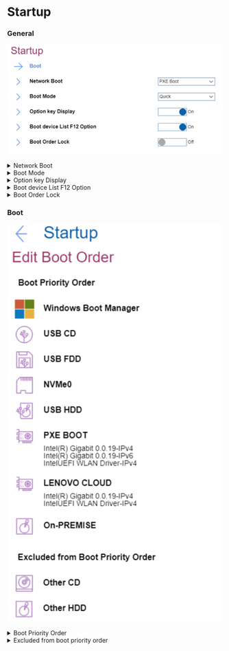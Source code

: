 # Startup #
### General ###
![](./img/startup.png)

<details><summary>Network Boot</summary>
Option to select top priority of the Boot Priority Order when waking from LAN.
One of 9 possible options:

1.	**PXE BOOT** – Default
2.	USB CD
3.	USB FDD
4.	NVMe0
5.	USB HDD
6.	LENOVO CLOUD
7.	ON-PREMISE
8.	Other CD
9.	Other HDD

!> LENOVO CLOUD and ON-PREMISE may not be available on all models.

| WMI Setting name | Values | SVP Req'd | AMD/Intel |
|:---|:---|:---|:---|
| NetworkBoot | HDD0, HDD1, HDD2, HDD3, HDD4, <br>PXEBOOT, ATAPICD0, ATAPICD1, ATAPICD2, USBFDD, <br>USBCD, USBHDD, OtherHDD, OtherCD, NVMe0, <br>NVMe1, HTTPSBOOT, LENOVOCLOUD, ON-PREMISE, NODEV | No | Both |
</details>


<details><summary>Boot Mode</summary>
One of 2 possible values:

1.	**Quick** – the diagnostic splash screen does not display unless you press Esc during boot. Default.
2.	Diagnostics – the diagnostic splash screen always displays during boot.

| WMI Setting name | Values | SVP Req'd | AMD/Intel |
|:---|:---|:---|:---|
| BootMode | Quick, Diagnostics | No | Both |
</details>


<details><summary>Option key Display</summary>
One of 2 possible states:

1.	**On** – system will show the option key message when the system is booted. Default.
2.	Off – system will not show the option key message. 

| WMI Setting name | Values | SVP Req'd | AMD/Intel |
|:---|:---|:---|:---|
| StartupOptionKeys | Disable, Enable | No | Both |
</details>


<details><summary>Boot device List F12 Option</summary>
One of 2 possible states:

1.	**On** – F12 key is used to invoke a pop-up Boot devise list. Default.<br>
    **Note**. This option is only available when Supervisor enters setup.
2.	Off – F12 does not invoke a pop-up Boot device list.

| WMI Setting name | Values | SVP Req'd | AMD/Intel |
|:---|:---|:---|:---|
| BootDeviceListF12Option | Disable, Enable | Yes | Both |
</details>


<details><summary>Boot Order Lock</summary>
One of 2 possible states:

1.	On – Boot Priority Order is locked.
2.	**Off** – Boot Priority Order is not locked. Default. 

| WMI Setting name | Values | SVP Req'd | AMD/Intel |
|:---|:---|:---|:---|
| BootOrderLock | Disable, Enable | No | Both |
</details>


### Boot ###
![](./img/boot.png)

<details><summary>Boot Priority Order</summary>
The ordered list of currently defined boot priority order.
Keys used to view or configure devices: 

* '↑' and '↓' arrows Select a device. 
* '+' and '-' move the device up or down. 
* 'Shift + 1' enables or disables a device. 
* 'Delete' deletes an unprotected device.

Possible items on the list:

1.	Windows Boot Manager
2.	USB CD
3.	USB FDD
4.	NVMe0
5.	USB HDD
6.	PXE Boot – sub-menu appears only when multiple network stacks are available.<br>
    a.	Intel (R) Gigabit x.x.xx-Ipv4<br>
    b.	Intel (R) Gigabit x.x.xx-Ipv6<br>
7.	LENOVO CLOUD
8.	ON-PREMISE

!> LENOVO CLOUD and ON-PREMISE may not be available on all models.

| WMI Setting name | Values | SVP Req'd | AMD/Intel |
|:---|:---|:---|:---|
| BootOrder | HDD0, HDD1, HDD2, HDD3, HDD4, <br>PXEBOOT, ATAPICD0, ATAPICD1, ATAPICD2, USBFDD, <br>USBCD, USBHDD, OtherHDD, OtherCD, NVMe0, NVMe1, HTTPSBOOT,<br>LENOVOCLOUD, ON-PREMISE, NODEV | No | Both |
</details>


<details><summary>Excluded from boot priority order</summary>
By default, the following items are excluded from boot priority order:

1.	Other CD
2.	Other HDD

</details>